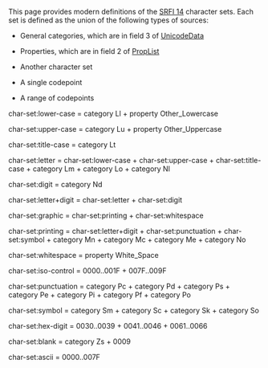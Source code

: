 This page provides modern definitions of the
[SRFI 14](http://srfi.schemers.org/srfi-14/srfi-14.html)
character sets.  Each set is defined as the union of
the following types of sources:

*  General categories, which are in field 3 of [UnicodeData](https://www.unicode.org/Public/UNIDATA/UnicodeData.txt)

* Properties, which are in field 2 of [PropList](https://www.unicode.org/Public/UNIDATA/PropList.txt)

* Another character set

* A single codepoint

* A range of codepoints

char-set:lower-case = category Ll + property Other_Lowercase

char-set:upper-case = category Lu + property Other_Uppercase

char-set:title-case = category Lt

char-set:letter = char-set:lower-case + char-set:upper-case +
char-set:title-case + category Lm + category Lo + category Nl

char-set:digit = category Nd

char-set:letter+digit = char-set:letter + char-set:digit

char-set:graphic = char-set:printing + char-set:whitespace

char-set:printing = char-set:letter+digit + char-set:punctuation +
char-set:symbol + category Mn + category Mc + category Me + category No

char-set:whitespace = property White_Space

char-set:iso-control = 0000..001F + 007F..009F

char-set:punctuation = category Pc + category Pd +
category Ps + category Pe + category Pi + category Pf + category Po

char-set:symbol =  category Sm + category Sc + category Sk + category So 

char-set:hex-digit = 0030..0039 + 0041..0046 + 0061..0066

char-set:blank = category Zs + 0009

char-set:ascii = 0000..007F